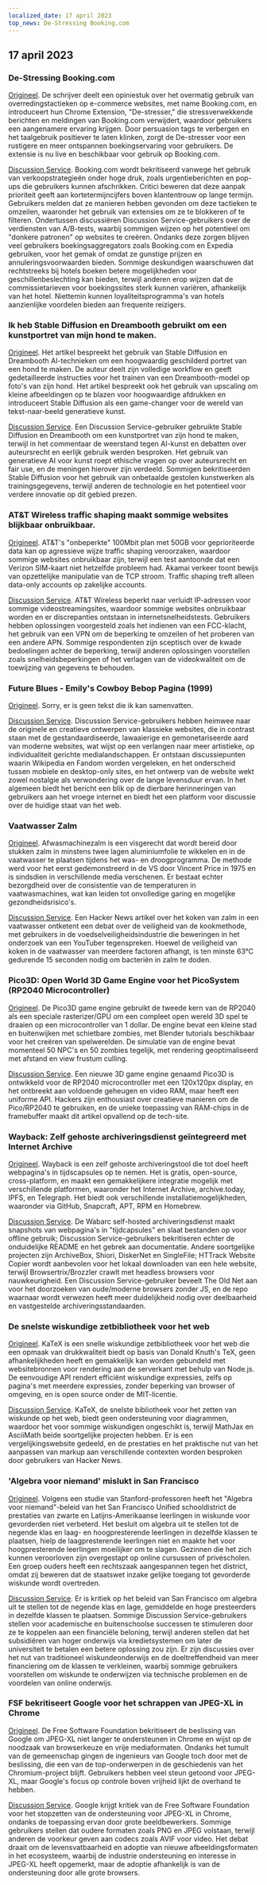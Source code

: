 ```yaml
---
localized_date: 17 april 2023
top_news: De-Stressing Booking.com
---
```


## 17 april 2023

### De-Stressing Booking.com

[Origineel](https://www.alexcharlton.co/projects/booking-com-de-stresser).
De schrijver deelt een opiniestuk over het overmatig gebruik van overredingstactieken op e-commerce websites, met name Booking.com, en introduceert hun Chrome Extension, "De-stresser," die stressverwekkende berichten en meldingen van Booking.com verwijdert, waardoor gebruikers een aangenamere ervaring krijgen. Door persuasion tags te verbergen en het taalgebruik positiever te laten klinken, zorgt de De-stresser voor een rustigere en meer ontspannen boekingservaring voor gebruikers. De extensie is nu live en beschikbaar voor gebruik op Booking.com.

[Discussion Service](http://news.ycombinator.com/item?id=35590734).
Booking.com wordt bekritiseerd vanwege het gebruik van verkoopstrategieën onder hoge druk, zoals urgentieberichten en pop-ups die gebruikers kunnen afschrikken. Critici beweren dat deze aanpak prioriteit geeft aan kortetermijncijfers boven klantentrouw op lange termijn. Gebruikers melden dat ze manieren hebben gevonden om deze tactieken te omzeilen, waaronder het gebruik van extensies om ze te blokkeren of te filteren. Ondertussen discussiëren Discussion Service-gebruikers over de verdiensten van A/B-tests, waarbij sommigen wijzen op het potentieel om "donkere patronen" op websites te creëren. Ondanks deze zorgen blijven veel gebruikers boekingsaggregators zoals Booking.com en Expedia gebruiken, voor het gemak of omdat ze gunstige prijzen en annuleringsvoorwaarden bieden. Sommige deskundigen waarschuwen dat rechtstreeks bij hotels boeken betere mogelijkheden voor geschillenbeslechting kan bieden, terwijl anderen erop wijzen dat de commissietarieven voor boekingssites sterk kunnen variëren, afhankelijk van het hotel. Niettemin kunnen loyaliteitsprogramma's van hotels aanzienlijke voordelen bieden aan frequente reizigers.

### Ik heb Stable Diffusion en Dreambooth gebruikt om een kunstportret van mijn hond te maken.

[Origineel](https://www.shruggingface.com/blog/how-i-used-stable-diffusion-and-dreambooth-to-create-a-painted-portrait-of-my-dog).
Het artikel bespreekt het gebruik van Stable Diffusion en Dreambooth AI-technieken om een hoogwaardig geschilderd portret van een hond te maken. De auteur deelt zijn volledige workflow en geeft gedetailleerde instructies voor het trainen van een Dreambooth-model op foto's van zijn hond. Het artikel bespreekt ook het gebruik van upscaling om kleine afbeeldingen op te blazen voor hoogwaardige afdrukken en introduceert Stable Diffusion als een game-changer voor de wereld van tekst-naar-beeld generatieve kunst.

[Discussion Service](http://news.ycombinator.com/item?id=35592847).
Een Discussion Service-gebruiker gebruikte Stable Diffusion en Dreambooth om een kunstportret van zijn hond te maken, terwijl in het commentaar de weerstand tegen AI-kunst en debatten over auteursrecht en eerlijk gebruik werden besproken. Het gebruik van generatieve AI voor kunst roept ethische vragen op over auteursrecht en fair use, en de meningen hierover zijn verdeeld. Sommigen bekritiseerden Stable Diffusion voor het gebruik van onbetaalde gestolen kunstwerken als trainingsgegevens, terwijl anderen de technologie en het potentieel voor verdere innovatie op dit gebied prezen.

### AT&T Wireless traffic shaping maakt sommige websites blijkbaar onbruikbaar.

[Origineel](https://adriano.fyi/post/2023/2023-04-16-att-traffic-shaping-makes-websites-unusable/).
AT&T's "onbeperkte" 100Mbit plan met 50GB voor geprioriteerde data kan op agressieve wijze traffic shaping veroorzaken, waardoor sommige websites onbruikbaar zijn, terwijl een test aantoonde dat een Verizon SIM-kaart niet hetzelfde probleem had. Akamai verkeer toont bewijs van opzettelijke manipulatie van de TCP stroom. Traffic shaping treft alleen data-only accounts op zakelijke accounts.

[Discussion Service](http://news.ycombinator.com/item?id=35592607).
AT&T Wireless beperkt naar verluidt IP-adressen voor sommige videostreamingsites, waardoor sommige websites onbruikbaar worden en er discrepanties ontstaan in internetsnelheidstests. Gebruikers hebben oplossingen voorgesteld zoals het indienen van een FCC-klacht, het gebruik van een VPN om de beperking te omzeilen of het proberen van een andere APN. Sommige respondenten zijn sceptisch over de kwade bedoelingen achter de beperking, terwijl anderen oplossingen voorstellen zoals snelheidsbeperkingen of het verlagen van de videokwaliteit om de toewijzing van gegevens te behouden.

### Future Blues - Emily's Cowboy Bebop Pagina (1999)

[Origineel](https://futureblues.com/).
Sorry, er is geen tekst die ik kan samenvatten.

[Discussion Service](http://news.ycombinator.com/item?id=35589124).
Discussion Service-gebruikers hebben heimwee naar de originele en creatieve ontwerpen van klassieke websites, die in contrast staan met de gestandaardiseerde, lawaaierige en gemonetariseerde aard van moderne websites, wat wijst op een verlangen naar meer artistieke, op individualiteit gerichte medialandschappen. Er ontstaan discussiepunten waarin Wikipedia en Fandom worden vergeleken, en het onderscheid tussen mobiele en desktop-only sites, en het ontwerp van de website wekt zowel nostalgie als verwondering over de lange levensduur ervan. In het algemeen biedt het bericht een blik op de dierbare herinneringen van gebruikers aan het vroege internet en biedt het een platform voor discussie over de huidige staat van het web.

### Vaatwasser Zalm

[Origineel](https://en.wikipedia.org/wiki/Dishwasher_salmon).
Afwasmachinezalm is een visgerecht dat wordt bereid door stukken zalm in minstens twee lagen aluminiumfolie te wikkelen en in de vaatwasser te plaatsen tijdens het was- en droogprogramma. De methode werd voor het eerst gedemonstreerd in de VS door Vincent Price in 1975 en is sindsdien in verschillende media verschenen. Er bestaat echter bezorgdheid over de consistentie van de temperaturen in vaatwasmachines, wat kan leiden tot onvolledige garing en mogelijke gezondheidsrisico's.

[Discussion Service](http://news.ycombinator.com/item?id=35586683).
Een Hacker News artikel over het koken van zalm in een vaatwasser ontketent een debat over de veiligheid van de kookmethode, met gebruikers in de voedselveiligheidsindustrie die beweringen in het onderzoek van een YouTuber tegenspreken. Hoewel de veiligheid van koken in de vaatwasser van meerdere factoren afhangt, is ten minste 63°C gedurende 15 seconden nodig om bacteriën in zalm te doden.

### Pico3D: Open World 3D Game Engine voor het PicoSystem (RP2040 Microcontroller)

[Origineel](https://github.com/bernhardstrobl/Pico3D).
De Pico3D game engine gebruikt de tweede kern van de RP2040 als een speciale rasterizer/GPU om een compleet open wereld 3D spel te draaien op een microcontroller van 1 dollar. De engine bevat een kleine stad en buitenwijken met schietbare zombies, met Blender tutorials beschikbaar voor het creëren van spelwerelden. De simulatie van de engine bevat momenteel 50 NPC's en 50 zombies tegelijk, met rendering geoptimaliseerd met afstand en view frustum culling.

[Discussion Service](http://news.ycombinator.com/item?id=35589172).
Een nieuwe 3D game engine genaamd Pico3D is ontwikkeld voor de RP2040 microcontroller met een 120x120px display, en het ontbreekt aan voldoende geheugen en video RAM, maar heeft een uniforme API. Hackers zijn enthousiast over creatieve manieren om de Pico/RP2040 te gebruiken, en de unieke toepassing van RAM-chips in de framebuffer maakt dit artikel opvallend op de tech-site.

### Wayback: Zelf gehoste archiveringsdienst geïntegreerd met Internet Archive

[Origineel](https://github.com/wabarc/wayback).
Wayback is een zelf gehoste archiveringstool die tot doel heeft webpagina's in tijdscapsules op te nemen. Het is gratis, open-source, cross-platform, en maakt een gemakkelijkere integratie mogelijk met verschillende platformen, waaronder het Internet Archive, archive.today, IPFS, en Telegraph. Het biedt ook verschillende installatiemogelijkheden, waaronder via GitHub, Snapcraft, APT, RPM en Homebrew.

[Discussion Service](http://news.ycombinator.com/item?id=35586845).
De Wabarc self-hosted archiveringsdienst maakt snapshots van webpagina's in "tijdcapsules" en slaat bestanden op voor offline gebruik; Discussion Service-gebruikers bekritiseren echter de onduidelijke README en het gebrek aan documentatie. Andere soortgelijke projecten zijn ArchiveBox, Shiori, DiskerNet en SingleFile; HTTrack Website Copier wordt aanbevolen voor het lokaal downloaden van een hele website, terwijl Browsertrix/Brozzler crawlt met headless browsers voor nauwkeurigheid. Een Discussion Service-gebruiker beveelt The Old Net aan voor het doorzoeken van oude/moderne browsers zonder JS, en de repo waarnaar wordt verwezen heeft meer duidelijkheid nodig over deelbaarheid en vastgestelde archiveringsstandaarden.

### De snelste wiskundige zetbibliotheek voor het web

[Origineel](https://katex.org/).
KaTeX is een snelle wiskundige zetbibliotheek voor het web die een opmaak van drukkwaliteit biedt op basis van Donald Knuth's TeX, geen afhankelijkheden heeft en gemakkelijk kan worden gebundeld met websitebronnen voor rendering aan de serverkant met behulp van Node.js. De eenvoudige API rendert efficiënt wiskundige expressies, zelfs op pagina's met meerdere expressies, zonder beperking van browser of omgeving, en is open source onder de MIT-licentie.

[Discussion Service](http://news.ycombinator.com/item?id=35588985).
KaTeX, de snelste bibliotheek voor het zetten van wiskunde op het web, biedt geen ondersteuning voor diagrammen, waardoor het voor sommige wiskundigen ongeschikt is, terwijl MathJax en AsciiMath beide soortgelijke projecten hebben. Er is een vergelijkingswebsite gedeeld, en de prestaties en het praktische nut van het aanpassen van markup aan verschillende contexten worden besproken door gebruikers van Hacker News.

### 'Algebra voor niemand' mislukt in San Francisco

[Origineel](https://www.joannejacobs.com/post/algebra-for-none-fails-in-san-francisco).
Volgens een studie van Stanford-professoren heeft het "Algebra voor niemand"-beleid van het San Francisco Unified schooldistrict de prestaties van zwarte en Latijns-Amerikaanse leerlingen in wiskunde voor gevorderden niet verbeterd. Het besluit om algebra uit te stellen tot de negende klas en laag- en hoogpresterende leerlingen in dezelfde klassen te plaatsen, hielp de laagpresterende leerlingen niet en maakte het voor hoogpresterende leerlingen moeilijker om te slagen. Gezinnen die het zich kunnen veroorloven zijn overgestapt op online cursussen of privéscholen. Een groep ouders heeft een rechtszaak aangespannen tegen het district, omdat zij beweren dat de staatswet inzake gelijke toegang tot gevorderde wiskunde wordt overtreden.

[Discussion Service](http://news.ycombinator.com/item?id=35595026).
Er is kritiek op het beleid van San Francisco om algebra uit te stellen tot de negende klas en lage, gemiddelde en hoge presteerders in dezelfde klassen te plaatsen. Sommige Discussion Service-gebruikers stellen voor academische en buitenschoolse successen te stimuleren door ze te koppelen aan een financiële beloning, terwijl anderen stellen dat het subsidiëren van hoger onderwijs via kredietsystemen om later de universiteit te betalen een betere oplossing zou zijn. Er zijn discussies over het nut van traditioneel wiskundeonderwijs en de doeltreffendheid van meer financiering om de klassen te verkleinen, waarbij sommige gebruikers voorstellen om wiskunde te onderwijzen via technische problemen en de voordelen van online onderwijs.

### FSF bekritiseert Google voor het schrappen van JPEG-XL in Chrome

[Origineel](https://www.phoronix.com/news/FSF-Slams-Google-JPEG-XL).
De Free Software Foundation bekritiseert de beslissing van Google om JPEG-XL niet langer te ondersteunen in Chrome en wijst op de noodzaak van browserkeuze en vrije mediaformaten. Ondanks het tumult van de gemeenschap gingen de ingenieurs van Google toch door met de beslissing, die een van de top-onderwerpen in de geschiedenis van het Chromium-project blijft. Gebruikers hebben veel steun getoond voor JPEG-XL, maar Google's focus op controle boven vrijheid lijkt de overhand te hebben.

[Discussion Service](http://news.ycombinator.com/item?id=35589179).
Google krijgt kritiek van de Free Software Foundation voor het stopzetten van de ondersteuning voor JPEG-XL in Chrome, ondanks de toepassing ervan door grote beeldbewerkers. Sommige gebruikers stellen dat oudere formaten zoals PNG en JPEG volstaan, terwijl anderen de voorkeur geven aan codecs zoals AVIF voor video. Het debat draait om de levensvatbaarheid en adoptie van nieuwe afbeeldingsformaten in het ecosysteem, waarbij de industrie ondersteuning en interesse in JPEG-XL heeft opgemerkt, maar de adoptie afhankelijk is van de ondersteuning door alle grote browsers.
